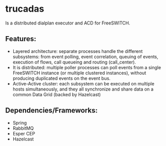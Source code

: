 trucadas
========
Is a distributed dialplan executor and ACD for FreeSWITCH.

Features:
---------
 * Layered architecture: separate processes handle the different subsystems: from event polling, event correlation, queuing of events, execution of  flows, call queueing and routing (call_center).
 * It is distributed: multiple poller processes can poll events from a single FreeSWITCH instance (or multiple clustered instances), without producing duplicated events on the event bus.
 * Active-Active cluster: each subsystem can be executed on multiple hosts simultaneously, and they all synchronize and share data on a common Data Grid (backed by Hazelcast)

Dependencies/Frameworks:
------------------------
 * Spring 
 * RabbitMQ
 * Esper CEP
 * Hazelcast
